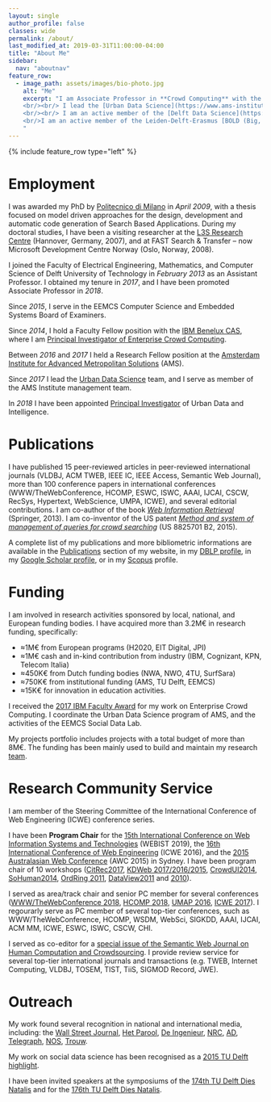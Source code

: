 ```yaml
---
layout: single
author_profile: false
classes: wide
permalink: /about/
last_modified_at: 2019-03-31T11:00:00-04:00
title: "About Me"
sidebar:
  nav: "aboutnav"
feature_row:
  - image_path: assets/images/bio-photo.jpg
    alt: "Me"
    excerpt: "I am Associate Professor in **Crowd Computing** with the [Department of Software Technology](https://www.tudelft.nl/ewi/over-de-faculteit/afdelingen/software-technology/) of the [Faculty of Electrical Engineering, Mathematics, and Computer Science](https://www.tudelft.nl/en/eemcs/) (EEMCS) of [Delft University of Technology](https://www.tudelft.nl). 
    <br/><br/> I lead the [Urban Data Science](https://www.ams-institute.org/urban-data/) team at the [Amsterdam Institute for Advanced Metropolitan Solutions](https://www.ams-institute.org), where I am also Principal Investigator in Urban Data and Intelligence.  
    <br/><br/> I am an active member of the [Delft Data Science](https://www.tudelft.nl/ewi/samenwerken/delft-data-science/) initiative, where I am actively involved in activities pertaining to the _Social Data Science_ work line. 
    <br/>I am an active member of the Leiden-Delft-Erasmus [BOLD (Big, Open and Linked Data) Cities initiative](http://www.centre-for-bold-cities.nl/home).
    "
---
```


{% include feature_row type="left" %}

# Employment

I was awarded my PhD by [Politecnico di Milano](http://www.polimi.it) in _April 2009_, with a thesis focused on model driven approaches for the design, development and automatic code generation of Search Based Applications. During my doctoral studies, I have been a visiting researcher at the [L3S Research Centre](http://www.l3s.de) (Hannover, Germany, 2007), and at FAST Search & Transfer – now Microsoft Development Centre Norway (Oslo, Norway, 2008).

I joined the Faculty of Electrical Engineering, Mathematics, and Computer Science of Delft University of Technology in _February 2013_ as an Assistant Professor. I obtained my tenure in _2017_, and I have been promoted Associate Professor in _2018_. 

Since _2015_, I serve in the EEMCS Computer Science and Embedded Systems Board of Examiners.

Since _2014_, I hold a Faculty Fellow position with the [IBM Benelux CAS](http://www.research.ibm.com/university/cas/benelux/index.html), where I am [Principal Investigator of Enterprise Crowd Computing](http://www.research.ibm.com/university/cas/benelux/team.html).

Between _2016_ and _2017_ I held a Research Fellow position at the [Amsterdam Institute for Advanced Metropolitan Solutions](https://www.ams-institute.org) (AMS). 

Since _2017_ I lead the [Urban Data Science](https://www.ams-institute.org/urban-data/) team, and I serve as member of the AMS Institute  management team. 

In _2018_ I have been appointed [Principal Investigator](https://www.ams-institute.org/about-ams/team/principal-investigators/) of Urban Data and Intelligence.

# Publications

I have published 15 peer-reviewed articles in peer-reviewed international journals (VLDBJ, ACM TWEB, IEEE IC, IEEE Access, Semantic Web Journal),  more than 100 conference papers in international conferences (WWW/TheWebConference, HCOMP, ESWC, ISWC, AAAI, IJCAI, CSCW, RecSys, Hypertext, WebScience, UMPA, ICWE), and several editorial contributions. I am co-author of the book [_Web Information Retrieval_](http://www.springer.com/gp/book/9783642393136) (Springer, 2013). I am co-inventor of the US patent [_Method and system of management of queries for crowd searching_](https://patents.google.com/patent/US8825701B2/en) (US 8825701 B2, 2015).

A complete list of my publications and more bibliometric informations are available in the [Publications](/research/publications) section of my website, in my [DBLP profile](http://www.informatik.uni-trier.de/~ley/db/indices/a-tree/b/Bozzon:Alessandro.html),  in my [Google Scholar profile](http://bit.ly/BozzonScholarProfile), or in my [Scopus](http://bit.ly/BozzonScopusProfile) profile.

# Funding

I am involved in research activities sponsored by local, national, and European funding bodies. I have acquired more than 3.2M&euro; in research funding, specifically: 

-  &asymp;1M&euro; from European programs (H2020, EIT Digital, JPI)
-  &asymp;1M&euro; cash and in-kind contribution from industry (IBM, Cognizant, KPN, Telecom Italia)
-  &asymp;450K&euro; from Dutch funding bodies (NWA, NWO, 4TU, SurfSara)
-  &asymp;750K&euro; from institutional funding (AMS, TU Delft, EEMCS)
-  &asymp;15K&euro; for innovation in education activities. 


I received the [2017 IBM Faculty Award]() for my work on Enterprise Crowd Computing. I coordinate the Urban Data Science program of AMS, and the activities of the EEMCS Social Data Lab. 

My projects portfolio includes projects with a total budget of more than 8M&euro;.
The funding has been mainly used to build and maintain my research [team](/research/team).


# Research Community Service

I am member of the Steering Committee of the International Conference of Web Engineering (ICWE) conference series. 

I have been **Program Chair** for the [15th International Conference on Web Information Systems and Technologies](http://www.webist.org/ProgramCommittee.aspx) (WEBIST 2019), the [16th International Conference of Web Engineering](https://icwe2016.webengineering.org/organization.html) (ICWE 2016), and the [2015 Australasian Web Conference](https://dblp1.uni-trier.de/db/conf/awc/awc2015.html) (AWC 2015) in Sydney. I have been program chair of 10 workshops ([CitRec2017](https://yangjiera.github.io/citrec2017/), [KDWeb 2017/2016/2015](http://www.iascgroup.it/it/kdweb2018.html), [CrowdUI2014](https://sites.google.com/site/crowdui2014/), [SoHuman2014](https://link.springer.com/chapter/10.1007/978-3-319-15168-7_50), [OrdRing 2011](http://iswc2011.semanticweb.org/workshops/ordering-and-reasoning/index.html), [DataView2011](https://dl.acm.org/citation.cfm?doid=2076006.2076017) and [2010](http://www.wikicfp.com/cfp/servlet/event.showcfp?eventid=9632&copyownerid=2)).

I served as area/track chair and senior PC member for several conferences ([WWW/TheWebConference 2018](https://www2018.thewebconf.org/committees/tracks-chairs/), [HCOMP 2018](https://www.humancomputation.com/2018/organizers.html), [UMAP 2016](https://www.um.org/umap2016/organisation/organising-committee.html), [ICWE 2017](https://icwe2017.webengineering.org)). I regourarly serve as PC member of several top-tier conferences, such as WWW/TheWebConference, HCOMP, WSDM, WebSci, SIGKDD, AAAI, IJCAI, ACM MM, ICWE, ESWC, ISWC, CSCW, CHI. 

I served as co-editor for a [special issue of the Semantic Web Journal on Human Computation and Crowdsourcing](https://content.iospress.com/articles/semantic-web/sw292). I provide review service for several top-tier international journals and transactions (e.g. TWEB, Internet Computing, VLDBJ, TOSEM, TIST, TiiS, SIGMOD Record, JWE).

# Outreach

My work found several recognition in national and international media, including: the [Wall Street Journal](blogs.wsj.com/cio/2015/07/08/ibm-researchers-try-to-measure-employee-well-being-using-technology/), [Het Parool](https://www.parool.nl/amsterdam/met-mobiele-data-zien-of-de-stemming-omslaat~a4511904/), [De Ingenieur](https://www.deingenieur.nl/tijdschrift), [NRC](http://www.nrcq.nl/2015/09/25/social-glass-twitter-scannen-voor-een-betere-wereld), [AD](http://www.ad.nl/ad/nl/5595/Digitaal/article/detail/4144166/2015/09/17/Sociale-media-zijn-een-sensor-op-de-wereld.dhtml), [Telegraph](http://www.telegraaf.nl/sail/24400465/\_\_Managen\_van\_menigte\_bij\_Sail\_\_.html), [NOS](http://nos.nl/uitzending/9132-nos-journaal.html), [Trouw](https://twitter.com/LizzyJongma/status/650549148161298432). 

My work on social data science has been recognised as a [2015 TU Delft highlight](http://j.mp/tudhi15). 

I have been invited speakers at the symposiums of the [174th TU Delft Dies Natalis](https://repository.tudelft.nl/view/MMP/uuid:9e1a7415-db33-4277-b3d3-89cbd13c1b3a/) and for the [176th TU Delft Dies Natalis](https://www.tudelft.nl/actueel/176th-dies-natalis-tu-delft/symposium/).